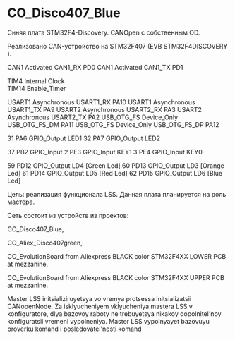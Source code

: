 # CO_Disco407_Blue
Синяя плата  STM32F4-Discovery. CANOpen с собственным OD.

Реализовано CAN-устройство на STM32F407 (EVB STM32F4DISCOVERY ).

CAN1	Activated	CAN1_RX	PD0
CAN1	Activated	CAN1_TX	PD1

TIM4	Internal Clock	
TIM14	Enable_Timer	

USART1	Asynchronous	USART1_RX	PA10
USART1	Asynchronous	USART1_TX	PA9
USART2	Asynchronous	USART2_RX	PA3
USART2	Asynchronous	USART2_TX	PA2
USB_OTG_FS	Device_Only	USB_OTG_FS_DM	PA11
USB_OTG_FS	Device_Only	USB_OTG_FS_DP	PA12

31	PA6	GPIO_Output	LED1
32	PA7	GPIO_Output	LED2

37	PB2	GPIO_Input
2	PE3	GPIO_Input	KEY1
3	PE4	GPIO_Input KEY0

59	PD12	GPIO_Output	LD4 [Green Led]
60	PD13	GPIO_Output	LD3 [Orange Led]
61	PD14	GPIO_Output	LD5 [Red Led]
62	PD15	GPIO_Output	LD6 [Blue Led]

Цель: реализация функционала LSS.
Данная плата планируется на роль мастера.

Сеть состоит из устройств из проектов:
 
CO_Disco407_Blue,

CO_Aliex_Disco407green,

CO_EvolutionBoard from Aliexpress BLACK color STM32F4XX LOWER PCB at mezzanine.

CO_EvolutionBoard from Aliexpress BLACK color STM32F4XX UPPER PCB at mezzanine.


Master LSS initsializiruyetsya vo vremya protsessa initsializatsii CANopenNode. 
Za isklyucheniyem vklyucheniya mastera LSS v konfiguratore, dlya bazovoy raboty ne trebuyetsya nikakoy dopolnitel'noy konfiguratsii vremeni vypolneniya. 
Master LSS vypolnyayet bazovuyu proverku komand i posledovatel'nosti komand

